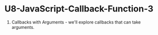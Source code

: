 # U8-JavaScript-Callback-Function-3

1. Callbacks with Arguments - we'll explore callbacks that can take arguments.
 

